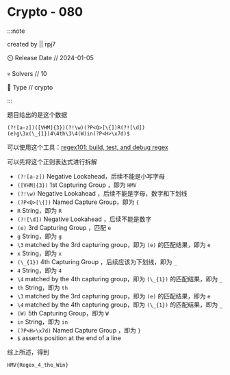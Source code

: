 # Crypto - 080

:::note

created by || rpj7

⏲️ Release Date // 2024-01-05

💀 Solvers // 10

🧩 Type // crypto

:::

题目给出的是这个数据

```plaintext
(?![a-z])([VHM]{3})(?!\w)(?P<Q>[\{])R(?![\d])(e)g\3x(\_{1})4\4th\3\4(W)in(?P<H>\x7d)$
```

可以使用这个工具：[regex101: build, test, and debug regex](https://regex101.com/)

可以先将这个正则表达式进行拆解

- `(?![a-z])` Negative Lookahead，后续不能是小写字母
- `([VHM]{3})` 1st Capturing Group ，即为 `HMV`
- `(?!\w)` Negative Lookahead ，后续不能是字母，数字和下划线
- `(?P<Q>[\{])` Named Capture Group，即为 `{`
- `R` String，即为 `R`
- `(?![\d])` Negative Lookahead ，后续不能是数字
- `(e)` 3rd Capturing Group ，匹配 `e`
- `g` String，即为 `g`
- `\3` matched by the 3rd capturing group，即为 `(e)` 的匹配结果，即为 `e`
- `x` String，即为 `x`
- `(\_{1})` 4th Capturing Group ，后续应该为下划线，即为 `_`
- `4` String，即为 `4`
- `\4` matched by the 4th capturing group，即为 `(\_{1})` 的匹配结果，即为 `_`
- `th` String，即为 `th`
- `\3` matched by the 3rd capturing group，即为 `(e)` 的匹配结果，即为 `e`
- `\4` matched by the 4th capturing group，即为 `(\_{1})` 的匹配结果，即为 `_`
- `(W)` 5th Capturing Group，即为 `W`
- `in` String，即为 `in`
- `(?P<H>\x7d)` Named Capture Group ，即为 `}`
- `$` asserts position at the end of a line

综上所述，得到

```plaintext
HMV{Regex_4_the_Win}
```
